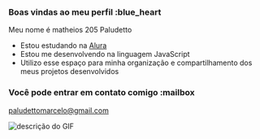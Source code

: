 ### Boas vindas ao meu perfil :blue_heart

Meu nome é matheios 205 Paludetto

- Estou estudando na [Alura](https://www.alura.com.br)
- Estou me desenvolvendo na linguagem JavaScript
- Utilizo esse espaço para minha organização e compartilhamento dos meus projetos desenvolvidos

### Você pode entrar em contato comigo :mailbox

paludettomarcelo@gmail.com

![descrição do GIF](https://tenor.com/pt-BR/view/stressed-out-gif-27246628)

